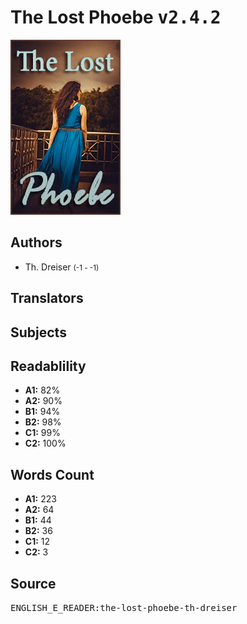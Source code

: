 # The Lost Phoebe <kbd>v2.4.2</kbd>

![](./cover.medium.jpg "")

## Authors


 - Th. Dreiser <small>(-1 - -1)</small>

## Translators



## Subjects



## Readablility


 - **A1:** 82%
 - **A2:** 90%
 - **B1:** 94%
 - **B2:** 98%
 - **C1:** 99%
 - **C2:** 100%

## Words Count


 - **A1:** 223
 - **A2:** 64
 - **B1:** 44
 - **B2:** 36
 - **C1:** 12
 - **C2:** 3

## Source


<kbd>ENGLISH_E_READER:the-lost-phoebe-th-dreiser</kbd>
